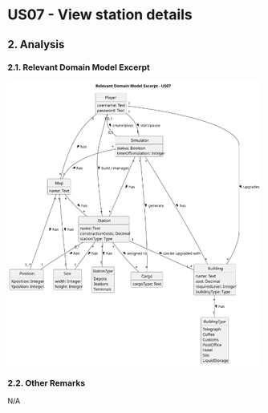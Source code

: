 # US07 - View station details

## 2. Analysis

### 2.1. Relevant Domain Model Excerpt 

![US07 - View station details ](svg/US07-analysis.svg)

### 2.2. Other Remarks

N/A